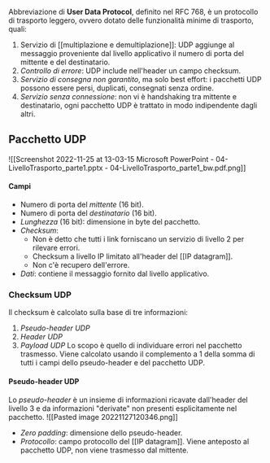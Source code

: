 Abbreviazione di __User Data Protocol__, definito nel RFC 768, è un protocollo di trasporto leggero, ovvero dotato delle funzionalità minime di trasporto, quali:
1. Servizio di [[multiplazione e demultiplazione]]: UDP aggiunge al messaggio proveniente dal livello applicativo il numero di porta del mittente e del destinatario.
2. _Controllo di errore_: UDP include nell'header un campo checksum.
3. _Servizio di consegna non garantito_, ma solo best effort: i pacchetti UDP possono essere persi, duplicati, consegnati senza ordine.
4. _Servizio senza connessione_: non vi è handshaking tra mittente e destinatario, ogni pacchetto UDP è trattato in modo indipendente dagli altri.

## Pacchetto UDP
![[Screenshot 2022-11-25 at 13-03-15 Microsoft PowerPoint - 04-LivelloTrasporto_parte1.pptx - 04-LivelloTrasporto_parte1_bw.pdf.png]]
#### Campi
- Numero di porta del _mittente_ (16 bit).
- Numero di porta del _destinatario_ (16 bit).
- _Lunghezza_ (16 bit): dimensione in byte del pacchetto.
- _Checksum_:
	- Non è detto che tutti i link forniscano un servizio di livello 2 per rilevare errori.
	- Checksum a livello IP limitato all'header del [[IP datagram]].
	- Non c'è recupero dell'errore.
- _Dati_: contiene il messaggio fornito dal livello applicativo.

### Checksum UDP
Il checksum è calcolato sulla base di tre informazioni:
1. _Pseudo-header UDP_
2. _Header UDP_
3. _Payload UDP_
Lo scopo è quello di individuare errori nel pacchetto trasmesso.
Viene calcolato usando il complemento a 1 della somma di tutti i campi dello pseudo-header e del pacchetto UDP.

#### Pseudo-header UDP
Lo _pseudo-header_ è un insieme di informazioni ricavate dall'header del livello 3 e da informazioni "derivate" non presenti esplicitamente nel pacchetto.
![[Pasted image 20221127120346.png]]
- _Zero padding_: dimensione dello pseudo-header.
- _Protocollo_: campo protocollo del [[IP datagram]].
Viene anteposto al pacchetto UDP, non viene trasmesso dal mittente.
